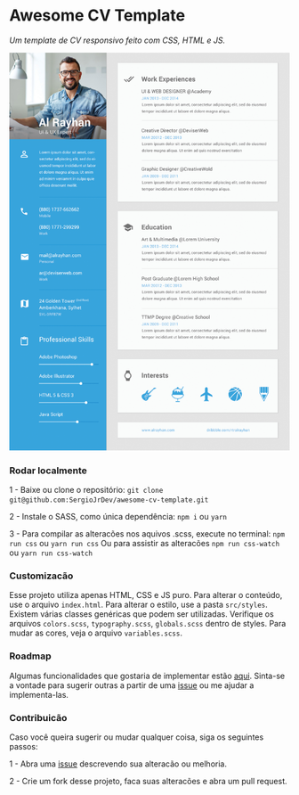 # Awesome CV Template

_Um template de CV responsivo feito com CSS, HTML e JS._

![img](src/images/template.jpg)

### Rodar localmente

1 - Baixe ou clone o repositório:
`git clone git@github.com:SergioJrDev/awesome-cv-template.git`

2 - Instale o SASS, como única dependência:
`npm i`
ou
`yarn`

3 - Para compilar as alteracões nos aquivos .scss, execute no terminal:
`npm run css` ou `yarn run css`
Ou para assistir as alteracões
`npm run css-watch` ou `yarn run css-watch`

### Customizacão

Esse projeto utiliza apenas HTML, CSS e JS puro. Para alterar o conteúdo, use o arquivo `index.html`. Para alterar o estilo, use a pasta `src/styles`. Existem várias classes genéricas que podem ser utilizadas. Verifique os arquivos `colors.scss`, `typography.scss`, `globals.scss` dentro de styles. Para mudar as cores, veja o arquivo `variables.scss`.

### Roadmap

Algumas funcionalidades que gostaria de implementar estão [aqui](https://github.com/SergioJrDev/awesome-cv-template/projects/1). Sinta-se a vontade para sugerir outras a partir de uma [issue](https://github.com/SergioJrDev/awesome-cv-template/issues) ou me ajudar a implementa-las.

### Contribuicão

Caso você queira sugerir ou mudar qualquer coisa, siga os seguintes passos:

1 - Abra uma [issue](https://github.com/SergioJrDev/awesome-cv-template/issues) descrevendo sua alteracão ou melhoria.

2 - Crie um fork desse projeto, faca suas alteracões e abra um pull request.
